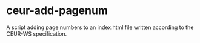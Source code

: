 # ceur-add-pagenum
A script adding page numbers to an index.html file written according to the CEUR-WS specification.

